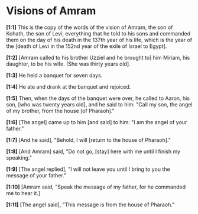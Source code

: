 # Visions of Amram

**[1:1]** This is the copy of the words of the vision of Amram, the son of Kohath, the son of Levi, everything that he told to his sons and commanded them on the day of his death in the 137th year of his life, which is the year of the [death of Levi in the 152nd year of the exile of Israel to Egypt].

**[1:2]** [Amram called to his brother Uzziel and he brought to] him Miriam, his daughter, to be his wife. [She was thirty years old].

**[1:3]** He held a banquet for seven days.

**[1:4]** He ate and drank at the banquet and rejoiced.

**[1:5]** Then, when the days of the banquet were over, he called to Aaron, his son, [who was twenty years old], and he said to him: "Call my son, the angel of my brother, from the house [of Pharaoh]."

**[1:6]** [The angel] came up to him [and said] to him: "I am the angel of your father."

**[1:7]** [And he said], "Behold, I will [return to the house of Pharaoh]."

**[1:8]** [And Amram] said, "Do not go, [stay] here with me until I finish my speaking."

**[1:9]** [The angel replied], "I will not leave you until I bring to you the message of your father."

**[1:10]** [Amram said, "Speak the message of my father, for he commanded me to hear it.]

**[1:11]** [The angel said], "This message is from the house of Pharaoh."
